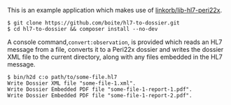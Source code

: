 This is an example application which makes use of [linkorb/lib-hl7-peri22x][].

    $ git clone https://github.com/boite/hl7-to-dossier.git
    $ cd hl7-to-dossier && composer install --no-dev

A console command,`convert:observation`, is provided which reads an HL7 message
from a file, converts it to a Peri22x dossier and writes the dossier XML file
to the current directory, along with any files embedded in the HL7 message.

    $ bin/h2d c:o path/to/some-file.hl7
    Write Dossier XML file "some-file-1.xml".
    Write Dossier Embedded PDF file "some-file-1-report-1.pdf".
    Write Dossier Embedded PDF file "some-file-1-report-2.pdf".

[linkorb/lib-hl7-peri22x]: <https://github.com/linkorb/lib-hl7-peri22x>
  "Convert HL7 Messages to Peri22x Dossiers."
